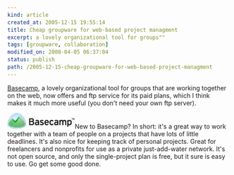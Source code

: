 ```yaml
---
kind: article
created_at: 2005-12-15 19:55:14
title: Cheap groupware for web-based project managment
excerpt: a lovely organizational tool for groups""
tags: [groupware, collaboration]
modified_on: 2008-04-05 06:37:04
status: publish 
path: /2005-12-15-cheap-groupware-for-web-based-project-managment
---
```


<a href="http://www.basecamphq.com">Basecamp</a>, a lovely organizational tool for groups that are working together on the web, now offers and ftp service for its paid plans, which I think makes it much more useful (you don't need your own ftp server). 

<img src='/images/basecamplogosmall.jpg' alt='Basecamp logo' />New to Basecamp? In short: it's a great way to work together with a team of people on a projects that have lots of little deadlines. It's also nice for keeping track of personal projects. Great for freelancers and nonprofits for use as a private just-add-water network. It's not open source, and only the single-project plan is free, but it sure is easy to use. Go get some good done. 

